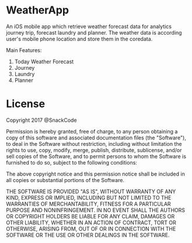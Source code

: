 # WeatherApp
An iOS mobile app which retrieve weather forecast data for analytics journey trip, forecast laundry and planner. The weather data is according user's mobile phone location and store them in the coredata.

Main Features:
1. Today Weather Forecast
2. Journey 
3. Laundry
4. Planner

# License
Copyright 2017 @SnackCode

Permission is hereby granted, free of charge, to any person obtaining a copy of this software and associated documentation files (the "Software"), to deal in the Software without restriction, including without limitation the rights to use, copy, modify, merge, publish, distribute, sublicense, and/or sell copies of the Software, and to permit persons to whom the Software is furnished to do so, subject to the following conditions:

The above copyright notice and this permission notice shall be included in all copies or substantial portions of the Software.

THE SOFTWARE IS PROVIDED "AS IS", WITHOUT WARRANTY OF ANY KIND, EXPRESS OR IMPLIED, INCLUDING BUT NOT LIMITED TO THE WARRANTIES OF MERCHANTABILITY, FITNESS FOR A PARTICULAR PURPOSE AND NONINFRINGEMENT. IN NO EVENT SHALL THE AUTHORS OR COPYRIGHT HOLDERS BE LIABLE FOR ANY CLAIM, DAMAGES OR OTHER LIABILITY, WHETHER IN AN ACTION OF CONTRACT, TORT OR OTHERWISE, ARISING FROM, OUT OF OR IN CONNECTION WITH THE SOFTWARE OR THE USE OR OTHER DEALINGS IN THE SOFTWARE.

